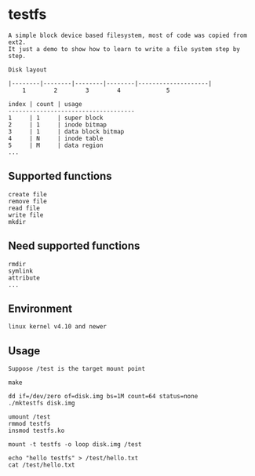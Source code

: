 # testfs
	A simple block device based filesystem, most of code was copied from ext2.
	It just a demo to show how to learn to write a file system step by step.

	Disk layout

	|--------|--------|--------|--------|--------------------|
	    1        2        3        4             5
	
	index | count | usage
	------------------------------------
	1     | 1     | super block
	2     | 1     | inode bitmap
	3     | 1     | data block bitmap
	4     | N     | inode table
	5     | M     | data region
	...

## Supported functions
	create file
	remove file
	read file
	write file
	mkdir
## Need supported functions
	rmdir
	symlink
	attribute
	...
## Environment
	linux kernel v4.10 and newer

## Usage
	Suppose /test is the target mount point

	make

	dd if=/dev/zero of=disk.img bs=1M count=64 status=none
	./mktestfs disk.img

	umount /test
	rmmod testfs
	insmod testfs.ko

	mount -t testfs -o loop disk.img /test

	echo "hello testfs" > /test/hello.txt
	cat /test/hello.txt
